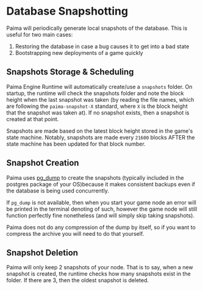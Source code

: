 # Database Snapshotting

Paima will periodically generate local snapshots of the database. This is useful for two main cases:
1. Restoring the database in case a bug causes it to get into a bad state
2. Bootstrapping new deployments of a game quickly

## Snapshots Storage & Scheduling

Paima Engine Runtime will automatically create/use a `snapshots` folder. On startup, the runtime will check the snapshots folder and note the block height when the last snapshot was taken (by reading the file names, which are following the `paima-snapshot-X` standard, where `X` is the block height that the snapshot was taken at). If no snapshot exists, then a snapshot is created at that point.

Snapshots are made based on the latest block height stored in the game's state machine. Notably, snapshots are made every `21600` blocks AFTER the state machine has been updated for that block number.

## Snapshot Creation

Paima uses [pg_dump](https://www.postgresql.org/docs/current/app-pgdump.html) to create the snapshots (typically included in the postgres package of your OS)because it makes consistent backups even if the database is being used concurrently.

If `pg_dump` is not available, then when you start your game node an error will be printed in the terminal denoting of such, however the game node will still function perfectly fine nonetheless (and will simply skip taking snapshots).

Paima does not do any compression of the dump by itself, so if you want to compress the archive you will need to do that yourself.

## Snapshot Deletion

Paima will only keep 2 snapshots of your node. That is to say, when a new snapshot is created, the runtime checks how many snapshots exist in the folder. If there are 3, then the oldest snapshot is deleted.
